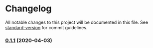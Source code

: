 # Changelog

All notable changes to this project will be documented in this file. See [standard-version](https://github.com/conventional-changelog/standard-version) for commit guidelines.

### [0.1.1](https://github.com/woniu3821/vuecli4-template/compare/v0.1.4...v0.1.1) (2020-04-03)
